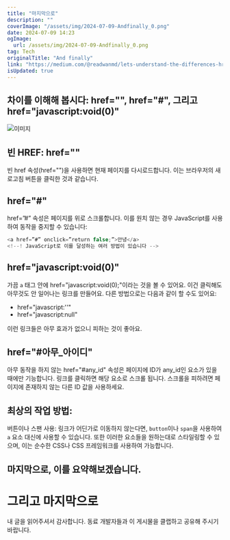 ```yaml
---
title: "마지막으로"
description: ""
coverImage: "/assets/img/2024-07-09-Andfinally_0.png"
date: 2024-07-09 14:23
ogImage: 
  url: /assets/img/2024-07-09-Andfinally_0.png
tag: Tech
originalTitle: "And finally"
link: "https://medium.com/@readwanmd/lets-understand-the-differences-href-href-and-href-javascript-void-0-57c7fbfa77b1"
isUpdated: true
---
```




## 차이를 이해해 봅시다: href="", href="#", 그리고 href="javascript:void(0)"

![이미지](/assets/img/2024-07-09-Andfinally_0.png)

## 빈 HREF: href=""

빈 href 속성(href="")을 사용하면 현재 페이지를 다시로드합니다. 이는 브라우저의 새로고침 버튼을 클릭한 것과 같습니다.

<div class="content-ad"></div>

## href="#"

href=”#” 속성은 페이지를 위로 스크롤합니다. 이를 원치 않는 경우 JavaScript를 사용하여 동작을 중지할 수 있습니다:

```js
<a href=”#” onclick=”return false;”>안녕</a>
<!--! JavaScript로 이를 달성하는 여러 방법이 있습니다 -->
```

## href="javascript:void(0)"

<div class="content-ad"></div>

가끔 `a` 태그 안에 href="javascript:void(0);"이라는 것을 볼 수 있어요. 이건 클릭해도 아무것도 안 일어나는 링크를 만들어요. 다른 방법으로는 다음과 같이 할 수도 있어요:

- href="javascript:''"
- href="javascript:null"

이런 링크들은 아무 효과가 없으니 피하는 것이 좋아요.

## href="#아무\_아이디"

<div class="content-ad"></div>

아무 동작을 하지 않는 href="#any_id" 속성은 페이지에 ID가 any_id인 요소가 있을 때에만 기능합니다. 링크를 클릭하면 해당 요소로 스크롤 됩니다.
스크롤을 피하려면 페이지에 존재하지 않는 다른 ID 값을 사용하세요.

## 최상의 작업 방법:

버튼이나 스팬 사용: 링크가 어딘가로 이동하지 않는다면, `button`이나 `span`을 사용하여 `a` 요소 대신에 사용할 수 있습니다. 또한 이러한 요소들을 원하는대로 스타일링할 수 있으며, 이는 순수한 CSS나 CSS 프레임워크를 사용하여 가능합니다.

## 마지막으로, 이를 요약해보겠습니다.

<div class="content-ad"></div>

# 그리고 마지막으로

내 글을 읽어주셔서 감사합니다. 동료 개발자들과 이 게시물을 클랩하고 공유해 주시기 바랍니다.
